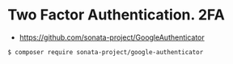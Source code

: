 # Two Factor Authentication. 2FA

- https://github.com/sonata-project/GoogleAuthenticator

```
$ composer require sonata-project/google-authenticator
```